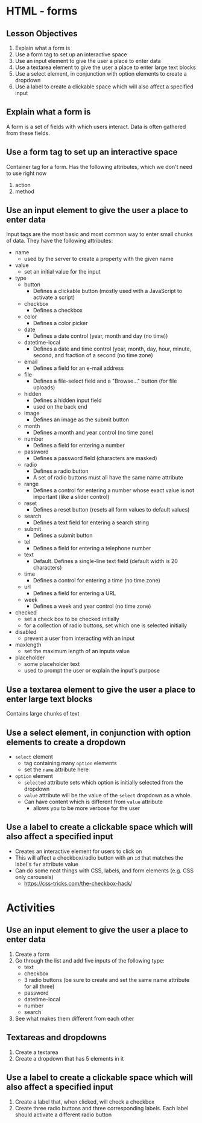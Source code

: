 # HTML - forms

## Lesson Objectives

1. Explain what a form is
1. Use a form tag to set up an interactive space
1. Use an input element to give the user a place to enter data
1. Use a textarea element to give the user a place to enter large text blocks
1. Use a select element, in conjunction with option elements to create a dropdown
1. Use a label to create a clickable space which will also affect a specified input

## Explain what a form is

A form is a set of fields with which users interact.  Data is often gathered from these fields.

## Use a form tag to set up an interactive space

Container tag for a form.  Has the following attributes, which we don't need to use right now

1. action
1. method

## Use an input element to give the user a place to enter data

Input tags are the most basic and most common way to enter small chunks of data.  They have the following attributes:

- name
	- used by the server to create a property with the given name
- value
	- set an initial value for the input
- type
	- button
		- Defines a clickable button (mostly used with a JavaScript to activate a script)
	- checkbox
		- Defines a checkbox
	- color
		- Defines a color picker
	- date
		- Defines a date control (year, month and day (no time))
	- datetime-local
		- Defines a date and time control (year, month, day, hour, minute, second, and fraction of a second (no time zone)
	- email
		- Defines a field for an e-mail address
	- file
		- Defines a file-select field and a "Browse..." button (for file uploads)
	- hidden
		- Defines a hidden input field
		- used on the back end
	- image
		- Defines an image as the submit button
	- month
		- Defines a month and year control (no time zone)
	- number
		- Defines a field for entering a number
	- password
		- Defines a password field (characters are masked)
	- radio
		- Defines a radio button
		- A set of radio buttons must all have the same name attribute
	- range
		- Defines a control for entering a number whose exact value is not important (like a slider control)
	- reset
		- Defines a reset button (resets all form values to default values)
	- search
		- Defines a text field for entering a search string
	- submit
		- Defines a submit button
	- tel
		- Defines a field for entering a telephone number
	- text
		- Default. Defines a single-line text field (default width is 20 characters)
	- time
		- Defines a control for entering a time (no time zone)
	- url
		- Defines a field for entering a URL
	- week
		- Defines a week and year control (no time zone)
- checked
	- set a check box to be checked initially
	- for a collection of radio buttons, set which one is selected initially
- disabled
	- prevent a user from interacting with an input
- maxlength
	- set the maximum length of an inputs value
- placeholder
	- some placeholder text
	- used to prompt the user or explain the input's purpose

## Use a textarea element to give the user a place to enter large text blocks

Contains large chunks of text

## Use a select element, in conjunction with option elements to create a dropdown

- `select` element
	- tag containing many `option` elements
	- set the `name` attribute here
- `option` element
	- `selected` attribute sets which option is initially selected from the dropdown
	- `value` attribute will be the value of the `select` dropdown as a whole.
	- Can have content which is different from `value` attribute
		- allows you to be more verbose for the user

## Use a label to create a clickable space which will also affect a specified input

- Creates an interactive element for users to click on
- This will affect a checkbox/radio button with an `id` that matches the label's `for` attribute value
- Can do some neat things with CSS, labels, and form elements (e.g. CSS only carousels)
	- https://css-tricks.com/the-checkbox-hack/

# Activities

## Use an input element to give the user a place to enter data
1. Create a form
1. Go through the list and add five inputs of the following type:
	- text
	- checkbox
	- 3 radio buttons (be sure to create and set the same name attribute for all three)
	- password
	- datetime-local
	- number
	- search
1. See what makes them different from each other

## Textareas and dropdowns
1. Create a textarea
1. Create a dropdown that has 5 elements in it

## Use a label to create a clickable space which will also affect a specified input
1. Create a label that, when clicked, will check a checkbox
1. Create three radio buttons and three corresponding labels. Each label should activate a different radio button
